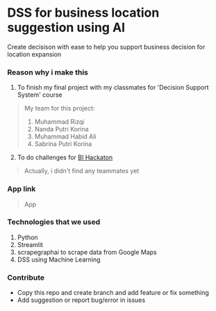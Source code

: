 # DSS for business location suggestion using AI
Create decisison with ease to help you support business decision for location expansion

### Reason why i make this
1. To finish my final project with my classmates for 'Decision Support System' course
> My team for this project:
> 1. Muhammad Rizqi
> 2. Nanda Putri Korina
> 3. Muhammad Habid Ali
> 4. Sabrina Putri Korina

2. To do challenges for [BI Hackaton](https://www.bi.go.id/id/Hackaton/default.aspx)
> Actually, i didn't find any teammates yet

### App link
> App

### Technologies that we used
1. Python
2. Streamlit
3. scrapegraphai to scrape data from Google Maps
4. DSS using Machine Learning

### Contribute
- Copy this repo and create branch and add feature or fix something
- Add suggestion or report bug/error in issues

